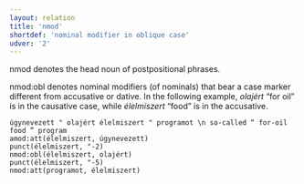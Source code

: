 ```yaml
---
layout: relation
title: 'nmod'
shortdef: 'nominal modifier in oblique case'
udver: '2'
---
```


nmod denotes the head noun of postpositional phrases.

nmod:obl denotes nominal modifiers (of nominals) that bear a case marker different from accusative or dative.
In the following example, _olajért_ “for oil” is in the causative case, while _élelmiszert_ “food” is in the accusative.

~~~ sdparse
úgynevezett " olajért élelmiszert " programot \n so-called “ for-oil food ” program
amod:att(élelmiszert, úgynevezett)
punct(élelmiszert, "-2)
nmod:obl(élelmiszert, olajért)
punct(élelmiszert, "-5)
nmod:att(programot, élelmiszert)
~~~

<!-- Interlanguage links updated Pá kvě 14 11:09:11 CEST 2021 -->
